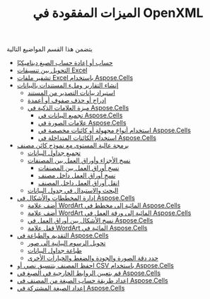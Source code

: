 ﻿---
title: الميزات المفقودة في OpenXML
type: docs
weight: 20
url: /ar/net/missing-features-in-openxml/
---
يتضمن هذا القسم المواضيع التالية

- [حساب أو إعادة حساب الصيغ ديناميكيًا](/cells/ar/net/calculate-or-recalculate-formulas-dynamically/)
- [التحويل بين تنسيقات Excel](/cells/ar/net/convert-between-excel-formats/)
- [تشفير ملفات Excel باستخدام Aspose.Cells](/cells/ar/net/encrypting-excel-files-using-aspose-cells/)
- [إنشاء التقارير وملء المستندات بالبيانات](/cells/ar/net/generate-reports-populate-documents-with-data/)
  - [استيراد بيانات التصدير من المستند](/cells/ar/net/import-export-data-from-document/)
  - [إدراج أو حذف صفوف أو أعمدة](/cells/ar/net/insert-or-delete-rows-or-columns/)
  - [ميزة العلامات الذكية في Aspose.Cells](/cells/ar/net/smart-markers-feature-in-aspose-cells/)
    - [تجميع البيانات في Aspose.Cells](/cells/ar/net/grouping-data-in-aspose-cells/)
    - [علامات الصورة في Aspose.Cells](/cells/ar/net/image-markers-in-aspose-cells/)
    - [استخدام أنواع مجهولة أو كائنات مخصصة في Aspose.Cells](/cells/ar/net/using-anonymous-types-or-custom-objects-in-aspose-cells/)
    - [استخدام الكائنات المتداخلة في Aspose.Cells](/cells/ar/net/using-nested-objects-in-aspose-cells/)
- [برمجة عالية المستوى مع نموذج كائن مصنف](/cells/ar/net/high-level-programming-with-a-workbook-object-model/)
  - [تجميع جداول البيانات](/cells/ar/net/assemble-spreadsheets/)
  - [نسخ الأجزاء وأوراق العمل بين المصنفات](/cells/ar/net/copy-fragments-and-worksheets-between-workbooks/)
    - [نسخ أوراق العمل بين المصنفات](/cells/ar/net/copy-worksheets-between-workbooks/)
    - [نسخ أوراق العمل داخل مصنف](/cells/ar/net/copy-worksheets-within-a-workbook/)
    - [انقل أوراق العمل داخل المصنف](/cells/ar/net/move-worksheets-within-workbook/)
  - [البحث والاستبدال في جدول البيانات](/cells/ar/net/find-and-replace-in-spreadsheet/)
- [إدارة المخططات والأشكال في Aspose.Cells](/cells/ar/net/managing-charts-and-shapes-in-aspose-cells/)
  - [أضف علامة WordArt المائية إلى مخطط في Aspose.Cells](/cells/ar/net/add-wordart-watermark-to-chart-in-aspose-cells/)
  - [أضف علامة WordArt المائية إلى ورقة العمل في Aspose.Cells](/cells/ar/net/add-wordart-watermark-to-worksheet-in-aspose-cells/)
  - [نسخ الأشكال بين أوراق العمل في Aspose.Cells](/cells/ar/net/copy-shapes-between-worksheets-in-aspose-cells/)
  - [قفل علامة WordArt المائية في Aspose.Cells](/cells/ar/net/locking-wordart-watermark-in-aspose-cells/)
- [التقديم والطباعة في Aspose.Cells](/cells/ar/net/rendering-and-printing-in-aspose-cells/)
  - [تحويل الرسوم البيانية إلى صور](/cells/ar/net/convert-charts-to-images/)
  - [طباعة جداول البيانات](/cells/ar/net/print-spreadsheets/)
  - [حدد دقة الصورة والجودة والضغط والخيارات الأخرى](/cells/ar/net/specify-image-resolution-quality-compression-and-other-options/)
- [احفظ المصنف بتنسيق نصي أو CSV باستخدام Aspose.Cells](/cells/ar/net/save-workbook-to-text-or-csv-format-using-aspose-cells/)
- [قم بتعيين الروابط الخارجية في الصيغ في Aspose.Cells](/cells/ar/net/set-external-links-in-formulas-in-aspose-cells/)
- [إعداد طريقة حساب الصيغة من المصنف في Aspose.Cells](/cells/ar/net/setting-formula-calculation-mode-of-workbook-in-aspose-cells/)
- [إعداد الصيغة المشتركة في Aspose.Cells](/cells/ar/net/setting-shared-formula-in-aspose-cells/)
